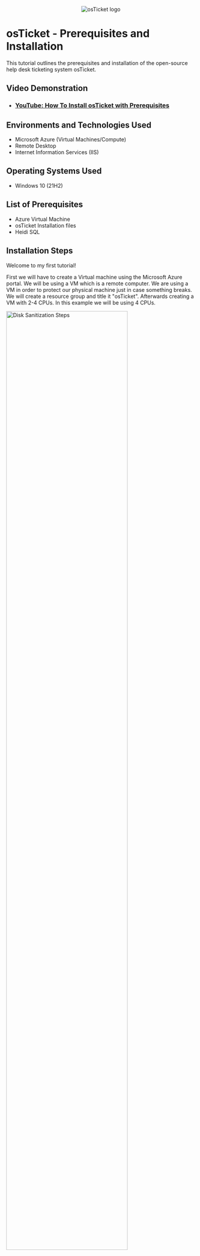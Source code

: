<p align="center">
<img src="https://i.imgur.com/Clzj7Xs.png" alt="osTicket logo"/>
</p>

<h1>osTicket - Prerequisites and Installation</h1>
This tutorial outlines the prerequisites and installation of the open-source help desk ticketing system osTicket.<br />


<h2>Video Demonstration</h2>

- ### [YouTube: How To Install osTicket with Prerequisites](https://www.youtube.com)

<h2>Environments and Technologies Used</h2>

- Microsoft Azure (Virtual Machines/Compute)
- Remote Desktop
- Internet Information Services (IIS)

<h2>Operating Systems Used </h2>

- Windows 10</b> (21H2)

<h2>List of Prerequisites</h2>

- Azure Virtual Machine
- osTicket Installation files
- Heidi SQL

<h2>Installation Steps</h2>

Welcome to my first tutorial!

First we will have to create a Virtual machine using the Microsoft Azure portal. We will be using a VM which is a remote computer. We are using a VM in order to protect our physical machine just in case something breaks. We will create a resource group and title it "osTicket". Afterwards creating a VM with 2-4 CPUs. In this example we will be using 4 CPUs.

<p>
<img src="https://i.imgur.com/DZyFdnX.png" height="80%" width="80%" alt="Disk Sanitization Steps"/>
</p>
<p>
Next simply connect to your newly created VM (Virtual Machine) using RDC (Remote DesktopConnection) using the public IPv4 address. If you are a Mac user you will have to download Microsoft RDC.
<p>
<img src="https://i.imgur.com/5quNpxU.png" height="80%" width="80%" alt="Disk Sanitization Steps"/>
</p>
<p>
  <p>
<img src="https://imgur.com/a/NuvaxuZ" height="80%" width="80%" alt="Disk Sanitization Steps"/>
</p>
<p>

<h2>Installation Steps</h2>

Enable IIS (Internet Information Services)

Install  Web Platform Installer

Install MySQL

Set up User Name and Password

<p>
<img src="https://i.imgur.com/DJmEXEB.png" height="80%" width="80%" alt="Disk Sanitization Steps"/>
</p>
<p>




<p>
<img src="https://i.imgur.com/DJmEXEB.png" height="80%" width="80%" alt="Disk Sanitization Steps"/>
</p>
Now that you are connected to your VM you will have to enable IIS. Simply access the control panel then select uninstall a program. Off to the left select "Turn windows features on/off". A list will appear then you will enable Internet Information Services.
<p>
<p>
<img src="https://i.imgur.com/OPaIGoN.png" height="80%" width="80%" alt="Disk Sanitization Steps"/>
</p>
<p>
<p>
<img src="https://i.imgur.com/DJmEXEB.png" height="80%" width="80%" alt="Disk Sanitization Steps"/>
</p>
<p>

Furthermore, Now that we have enabled IIS we need to install Web Platform Installer. Here is a link: https://drive.google.com/drive/u/0/folders/1APMfNyfNzcxZC6EzdaNfdZsUwxWYChf6
This link will provide you with all of the material needed to download osTicket and get it up and running. Simply click the link and install the Web Platform Installer, 

After installing Web Installer Platform, open it and install MySQL 5.5 from inside the application. Then install the x86 version of PHP up until 7.3. If you encounter any failed files such as C++ redistributable package as well as PHP 7.3.8 and PHP Manager for IIS, you can find those files with the install link.

</p>
<br /></p>
<p>
 Download osTicket and extract it. Copy the “upload” folder into c:\inetpub\wwwroot. Then rename the folder to osTicket.
 
Open IIS Manager and restart the server. Once inside IIS manager go to Sites->Default->osTicket on the right, click "Browse*.80" from there your default browser should open osTicket webserver.
  
<p>
<img src="https://i.imgur.com/APZgUTT.png" height="80%" width="80%" alt="Disk Sanitization Steps"/>
</p>
<p>
Assign permissions to ost-config.php Disable inheritance->Removeall
New Permissions->Everyone->all 
<p>
<img src="i.imgur.com/1nYaYGe.png" height="80%" width="80%" alt="Disk Sanitization Steps"/>
</p>
<p>

  
 
 To enable some extensions in IIS manager, go to Sites->Default->osTicket. Then double click on PHP manager and click on “Disable or enable an extension”. Enable “php_intl.dll” & “php_opcache.dll”. Then refresh the osTicket webserver and observe the changes. You should see that “Intl Extension” is now enabled.
<p>
<img src="https://i.imgur.com/1H0NzDU.png" height="80%" width="80%" alt="Disk Sanitization Steps"/>
</p>
<p>

 Go back into c:\inetpub\wwwroot\osTicket\include\ost-sampleconfig.php rename the file to c:\inetpub\wwwroot\osTicket\include\ost-config.php
Assign permissions to ost-config.php Disable inheritance->Remove all
<p>
<img src="i.imgur.com/1nYaYGe.png" height="80%" width="80%" alt="Disk Sanitization Steps"/>
</p>
<p>  
  
 
 After setting up osTicket in the browser (click continue), you can name the Helpdesk to your liking and select a default email that will receive emails from customers who submit tickets.
  
<p>
<img src="i.imgur.com/1nYaYGe.png" height="80%" width="80%" alt="Disk Sanitization Steps"/>
</p>
<p>
 
 Continue Setting up osticket in the browser MySQL Database: osTicket MySQL Username: root MySQL Password: Password1 Click “Install Now!” Congratulations, hopefully it is installed with no errors! Clean up Delete: C:\inetpub\wwwroot\osTicket\setup Set Permissions to “Read” only: C:\inetpub\wwwroot\osTicket\include\ost-config.php Login to the osTicket Admin Panel (http://localhost/osTicket/scp/login.php)
 
 

